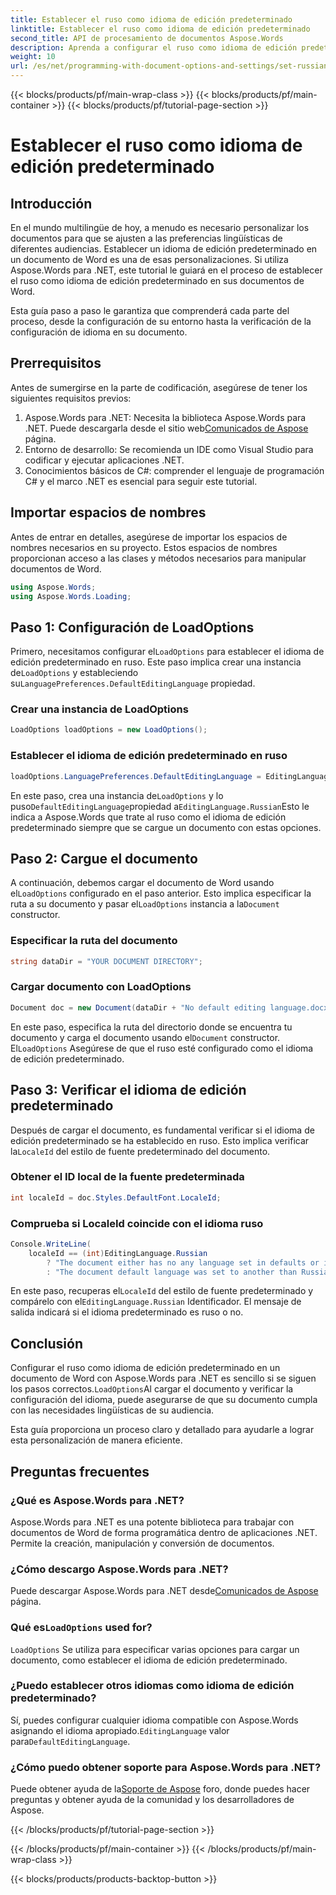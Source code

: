 ```yaml
---
title: Establecer el ruso como idioma de edición predeterminado
linktitle: Establecer el ruso como idioma de edición predeterminado
second_title: API de procesamiento de documentos Aspose.Words
description: Aprenda a configurar el ruso como idioma de edición predeterminado en documentos de Word con Aspose.Words para .NET. Siga nuestra guía paso a paso para obtener instrucciones detalladas.
weight: 10
url: /es/net/programming-with-document-options-and-settings/set-russian-as-default-editing-language/
---
```


{{< blocks/products/pf/main-wrap-class >}}
{{< blocks/products/pf/main-container >}}
{{< blocks/products/pf/tutorial-page-section >}}

# Establecer el ruso como idioma de edición predeterminado

## Introducción

En el mundo multilingüe de hoy, a menudo es necesario personalizar los documentos para que se ajusten a las preferencias lingüísticas de diferentes audiencias. Establecer un idioma de edición predeterminado en un documento de Word es una de esas personalizaciones. Si utiliza Aspose.Words para .NET, este tutorial le guiará en el proceso de establecer el ruso como idioma de edición predeterminado en sus documentos de Word. 

Esta guía paso a paso le garantiza que comprenderá cada parte del proceso, desde la configuración de su entorno hasta la verificación de la configuración de idioma en su documento.

## Prerrequisitos

Antes de sumergirse en la parte de codificación, asegúrese de tener los siguientes requisitos previos:

1.  Aspose.Words para .NET: Necesita la biblioteca Aspose.Words para .NET. Puede descargarla desde el sitio web[Comunicados de Aspose](https://releases.aspose.com/words/net/) página.
2. Entorno de desarrollo: Se recomienda un IDE como Visual Studio para codificar y ejecutar aplicaciones .NET.
3. Conocimientos básicos de C#: comprender el lenguaje de programación C# y el marco .NET es esencial para seguir este tutorial.

## Importar espacios de nombres

Antes de entrar en detalles, asegúrese de importar los espacios de nombres necesarios en su proyecto. Estos espacios de nombres proporcionan acceso a las clases y métodos necesarios para manipular documentos de Word.

```csharp
using Aspose.Words;
using Aspose.Words.Loading;
```

## Paso 1: Configuración de LoadOptions

 Primero, necesitamos configurar el`LoadOptions` para establecer el idioma de edición predeterminado en ruso. Este paso implica crear una instancia de`LoadOptions` y estableciendo su`LanguagePreferences.DefaultEditingLanguage` propiedad.

### Crear una instancia de LoadOptions

```csharp
LoadOptions loadOptions = new LoadOptions();
```

### Establecer el idioma de edición predeterminado en ruso

```csharp
loadOptions.LanguagePreferences.DefaultEditingLanguage = EditingLanguage.Russian;
```

 En este paso, crea una instancia de`LoadOptions` y lo puso`DefaultEditingLanguage`propiedad a`EditingLanguage.Russian`Esto le indica a Aspose.Words que trate al ruso como el idioma de edición predeterminado siempre que se cargue un documento con estas opciones.

## Paso 2: Cargue el documento

 A continuación, debemos cargar el documento de Word usando el`LoadOptions` configurado en el paso anterior. Esto implica especificar la ruta a su documento y pasar el`LoadOptions` instancia a la`Document` constructor.

### Especificar la ruta del documento

```csharp
string dataDir = "YOUR DOCUMENT DIRECTORY";
```

### Cargar documento con LoadOptions

```csharp
Document doc = new Document(dataDir + "No default editing language.docx", loadOptions);
```

 En este paso, especifica la ruta del directorio donde se encuentra tu documento y carga el documento usando el`Document` constructor. El`LoadOptions` Asegúrese de que el ruso esté configurado como el idioma de edición predeterminado.

## Paso 3: Verificar el idioma de edición predeterminado

 Después de cargar el documento, es fundamental verificar si el idioma de edición predeterminado se ha establecido en ruso. Esto implica verificar la`LocaleId` del estilo de fuente predeterminado del documento.

### Obtener el ID local de la fuente predeterminada

```csharp
int localeId = doc.Styles.DefaultFont.LocaleId;
```

### Comprueba si LocaleId coincide con el idioma ruso

```csharp
Console.WriteLine(
    localeId == (int)EditingLanguage.Russian
        ? "The document either has no any language set in defaults or it was set to Russian originally."
        : "The document default language was set to another than Russian language originally, so it is not overridden.");
```

 En este paso, recuperas el`LocaleId` del estilo de fuente predeterminado y compárelo con el`EditingLanguage.Russian` Identificador. El mensaje de salida indicará si el idioma predeterminado es ruso o no.

## Conclusión

 Configurar el ruso como idioma de edición predeterminado en un documento de Word con Aspose.Words para .NET es sencillo si se siguen los pasos correctos.`LoadOptions`Al cargar el documento y verificar la configuración del idioma, puede asegurarse de que su documento cumpla con las necesidades lingüísticas de su audiencia. 

Esta guía proporciona un proceso claro y detallado para ayudarle a lograr esta personalización de manera eficiente.

## Preguntas frecuentes

### ¿Qué es Aspose.Words para .NET?

Aspose.Words para .NET es una potente biblioteca para trabajar con documentos de Word de forma programática dentro de aplicaciones .NET. Permite la creación, manipulación y conversión de documentos.

### ¿Cómo descargo Aspose.Words para .NET?

 Puede descargar Aspose.Words para .NET desde[Comunicados de Aspose](https://releases.aspose.com/words/net/) página.

###  Qué es`LoadOptions` used for?

`LoadOptions` Se utiliza para especificar varias opciones para cargar un documento, como establecer el idioma de edición predeterminado.

### ¿Puedo establecer otros idiomas como idioma de edición predeterminado?

 Sí, puedes configurar cualquier idioma compatible con Aspose.Words asignando el idioma apropiado.`EditingLanguage` valor para`DefaultEditingLanguage`.

### ¿Cómo puedo obtener soporte para Aspose.Words para .NET?

 Puede obtener ayuda de la[Soporte de Aspose](https://forum.aspose.com/c/words/8) foro, donde puedes hacer preguntas y obtener ayuda de la comunidad y los desarrolladores de Aspose.

{{< /blocks/products/pf/tutorial-page-section >}}

{{< /blocks/products/pf/main-container >}}
{{< /blocks/products/pf/main-wrap-class >}}

{{< blocks/products/products-backtop-button >}}
